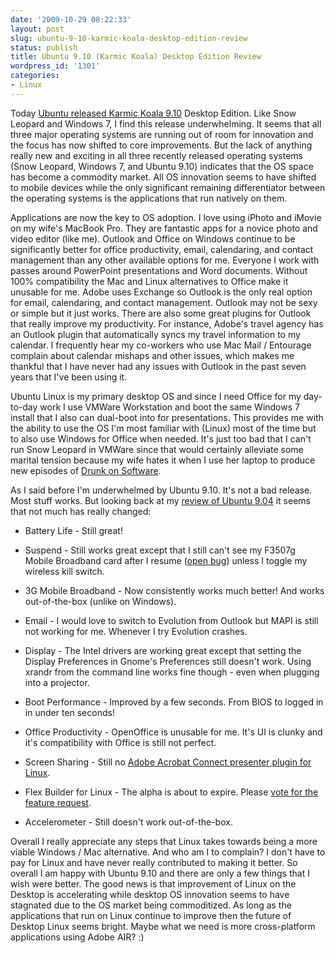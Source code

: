 ```yaml
---
date: '2009-10-29 08:22:33'
layout: post
slug: ubuntu-9-10-karmic-koala-desktop-edition-review
status: publish
title: Ubuntu 9.10 (Karmic Koala) Desktop Edition Review
wordpress_id: '1301'
categories:
- Linux
---
```


Today [Ubuntu released Karmic Koala 9.10](http://www.ubuntu.com/products/whatisubuntu/910features) Desktop Edition.  Like Snow Leopard and Windows 7, I find this release underwhelming.  It seems that all three major operating systems are running out of room for innovation and the focus has now shifted to core improvements.  But the lack of anything really new and exciting in all three recently released operating systems (Snow Leopard, Windows 7, and Ubuntu 9.10) indicates that the OS space has become a commodity market.  All OS innovation seems to have shifted to mobile devices while the only significant remaining differentiator between the operating systems is the applications that run natively on them.

Applications are now the key to OS adoption.  I love using iPhoto and iMovie on my wife's MacBook Pro.  They are fantastic apps for a novice photo and video editor (like me).  Outlook and Office on Windows continue to be significantly better for office productivity, email, calendaring, and contact management than any other available options for me.  Everyone I work with passes around PowerPoint presentations and Word documents.  Without 100% compatibility the Mac and Linux alternatives to Office make it unusable for me.  Adobe uses Exchange so Outlook is the only real option for email, calendaring, and contact management.  Outlook may not be sexy or simple but it just works.  There are also some great plugins for Outlook that really improve my productivity.  For instance, Adobe's travel agency has an Outlook plugin that automatically syncs my travel information to my calendar.  I frequently hear my co-workers who use Mac Mail / Entourage complain about calendar mishaps and other issues, which makes me thankful that I have never had any issues with Outlook in the past seven years that I've been using it.

Ubuntu Linux is my primary desktop OS and since I need Office for my day-to-day work I use VMWare Workstation and boot the same Windows 7 install that I also can dual-boot into for presentations.  This provides me with the ability to use the OS I'm most familiar with (Linux) most of the time but to also use Windows for Office when needed.  It's just too bad that I can't run Snow Leopard in VMWare since that would certainly alleviate some marital tension because my wife hates it when I use her laptop to produce new episodes of [Drunk on Software](http://www.drunkonsoftware.com).

As I said before I'm underwhelmed by Ubuntu 9.10.  It's not a bad release.  Most stuff works.  But looking back at my [review of Ubuntu 9.04](http://www.jamesward.com/blog/2009/04/23/ubuntu-904-desktop-edition-review-what-works-what-doesnt/) it seems that not much has really changed:




  * Battery Life - Still great!


  * Suspend - Still works great except that I still can't see my F3507g Mobile Broadband card after I resume ([open bug](https://bugs.launchpad.net/ubuntu/+source/linux/+bug/334413)) unless I toggle my wireless kill switch.


  * 3G Mobile Broadband - Now consistently works much better!  And works out-of-the-box (unlike on Windows).


  * Email - I would love to switch to Evolution from Outlook but MAPI is still not working for me.  Whenever I try Evolution crashes.


  * Display - The Intel drivers are working great except that setting the Display Preferences in Gnome's Preferences still doesn't work.  Using xrandr from the command line works fine though - even when plugging into a projector.


  * Boot Performance - Improved by a few seconds.  From BIOS to logged in in under ten seconds!


  * Office Productivity - OpenOffice is unusable for me.  It's UI is clunky and it's compatibility with Office is still not perfect.


  * Screen Sharing - Still no [Adobe Acrobat Connect presenter plugin for Linux](https://na5.brightidea.com/ct/ct_a_view_idea.bix?c=8FBBEA8F-D8E6-4E34-A7C1-7C74FB3B4EFA&idea_id=3F96AA68-9F30-41F3-8727-399E8AA5BD9E).


  * Flex Builder for Linux - The alpha is about to expire.  Please [vote for the feature request](http://bugs.adobe.com/jira/browse/FB-19053).


  * Accelerometer - Still doesn't work out-of-the-box.



Overall I really appreciate any steps that Linux takes towards being a more viable Windows / Mac alternative.  And who am I to complain?  I don't have to pay for Linux and have never really contributed to making it better.  So overall I am happy with Ubuntu 9.10 and there are only a few things that I wish were better.  The good news is that improvement of Linux on the Desktop is accelerating while desktop OS innovation seems to have stagnated due to the OS market being commoditized.  As long as the applications that run on Linux continue to improve then the future of Desktop Linux seems bright.  Maybe what we need is more cross-platform applications using Adobe AIR?  :)
